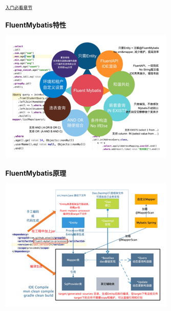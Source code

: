 [入门必看章节](https://gitee.com/fluent-mybatis/fluent-mybatis/wikis/%E4%BB%A3%E7%A0%81%E7%94%9F%E6%88%90(%E7%AE%80%E5%8D%95)?sort_id=4098246)

## FluentMybatis特性

![FluentMybatis特性](../images/features.png "FluentMybatis特性.png")

## FluentMybatis原理

![FluentMybatis原理](../images/principle.png "FluentMybatis原理.png")
